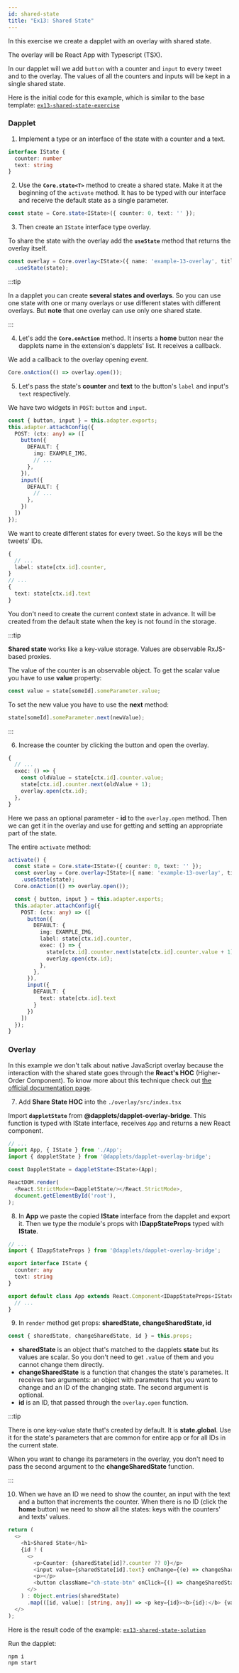 ```yaml
---
id: shared-state
title: "Ex13: Shared State"
---
```


In this exercise we create a dapplet with an overlay with shared state.

The overlay will be React App with Typescript (TSX).

In our dapplet will we add `button` with a counter and `input` to every tweet and to the overlay. The values of all the counters and inputs will be kept in a single shared state.

Here is the initial code for this example, which is similar to the base template: [`ex13-shared-state-exercise`](https://github.com/dapplets/dapplet-template/tree/ex13-shared-state-exercise)

### Dapplet

1.  Implement a type or an interface of the state with a counter and a text.

  ```typescript
  interface IState {
    counter: number
    text: string
  }
  ```

2.  Use the **`Core.state<T>`** method to create a shared state. Make it at the beginning of the `activate` method. It has to be typed with our interface and receive the default state as a single parameter.

  ```typescript
  const state = Core.state<IState>({ counter: 0, text: '' });
  ```

3.  Then create an `IState` interface type overlay.

  To share the state with the overlay add the **`useState`** method that returns the overlay itself.

  ```typescript
  const overlay = Core.overlay<IState>({ name: 'example-13-overlay', title: 'Example 13' })
    .useState(state);
  ```

:::tip

In a dapplet you can create **several states and overlays**. So you can use one state with one or many overlays or use different states with different overlays. But **note** that one overlay can use only one shared state.

:::

4.  Let's add the **`Core.onAction`** method. It inserts a **home** button near the dapplets name in the extension's dapplets' list. It receives a callback.

  We add a callback to the overlay opening event.

  ```typescript
  Core.onAction(() => overlay.open());
  ```

5.  Let's pass the state's **counter** and **text**  to the button's `label` and input's `text` respectively.

  We have two widgets in `POST`: `button` and `input`.

  ```typescript
  const { button, input } = this.adapter.exports;
  this.adapter.attachConfig({
    POST: (ctx: any) => ([
      button({
        DEFAULT: {
          img: EXAMPLE_IMG,
          // ...
        },
      }),
      input({
        DEFAULT: {
          // ...
        },
      })
    ])
  });
  ```

  We want to create different states for every tweet. So the keys will be the tweets' IDs.

  ```typescript
  {
    // ...
    label: state[ctx.id].counter,
  }
  // ...
  {
    text: state[ctx.id].text
  }
  ```

  You don't need to create the current context state in advance. It will be created from the default state when the key is not found in the storage.

:::tip

**Shared state** works like a key-value storage. Values are observable RxJS-based proxies.

The value of the counter is an observable object. To get the scalar value you have to use **value** property:

```typescript
const value = state[someId].someParameter.value;
```

To set the new value you have to use the **next** method:

```typescript
state[someId].someParameter.next(newValue);
```

:::

6.  Increase the counter by clicking the button and open the overlay.

  ```typescript
  {
    // ...
    exec: () => {
      const oldValue = state[ctx.id].counter.value;
      state[ctx.id].counter.next(oldValue + 1);
      overlay.open(ctx.id);
    },
  }
  ```

  Here we pass an optional parameter - **id** to the `overlay.open` method. Then we can get it in the overlay and use for getting and setting an appropriate part of the state.

The entire `activate` method:

```typescript
activate() {
  const state = Core.state<IState>({ counter: 0, text: '' });
  const overlay = Core.overlay<IState>({ name: 'example-13-overlay', title: 'Example 13' })
    .useState(state);
  Core.onAction(() => overlay.open());

  const { button, input } = this.adapter.exports;
  this.adapter.attachConfig({
    POST: (ctx: any) => ([
      button({
        DEFAULT: {
          img: EXAMPLE_IMG,
          label: state[ctx.id].counter,
          exec: () => {
            state[ctx.id].counter.next(state[ctx.id].counter.value + 1);
            overlay.open(ctx.id);
          },
        },
      }),
      input({
        DEFAULT: {
          text: state[ctx.id].text
        }
      })
    ])
  });
}
```

### Overlay

In this example we don't talk about native JavaScript overlay because the interaction with the shared state goes through the **React's HOC** (Higher-Order Component). To know more about this technique check out [the official documentation page](https://reactjs.org/docs/higher-order-components.html).

7.  Add **Share State HOC** into the `./overlay/src/index.tsx`

  Import **`dappletState`** from **@dapplets/dapplet-overlay-bridge**. This function is typed with IState interface, receives `App` and returns a new React component.

  ```typescript
  // ...
  import App, { IState } from './App';
  import { dappletState } from '@dapplets/dapplet-overlay-bridge';

  const DappletState = dappletState<IState>(App);

  ReactDOM.render(
    <React.StrictMode><DappletState/></React.StrictMode>,
    document.getElementById('root'),
  );
  ```

8.  In **App** we paste the copied **IState** interface from the dapplet and export it. Then we type the module's props with **IDappStateProps** typed with **IState**.

  ```typescript
  // ...
  import { IDappStateProps } from '@dapplets/dapplet-overlay-bridge';

  export interface IState {
    counter: any
    text: string
  }

  export default class App extends React.Component<IDappStateProps<IState>> {
    // ...
  }
  ```

9.  In `render` method get props: **sharedState, changeSharedState, id**

  ```typescript
  const { sharedState, changeSharedState, id } = this.props;
  ```

  *  **sharedState** is an object that's matched to the dapplets **state** but its values are scalar. So you don't need to get `.value` of them and you cannot change them directly.
  *  **changeSharedState** is a function that changes the state's parametes. It receives two arguments: an object with parameters that you want to change and an ID of the changing state. The second argument is optional.
  *  **id** is an ID, that passed through the `overlay.open` function.

:::tip

There is one key-value state that's created by default. It is **state.global**. Use it for the state's parameters that are common for entire app or for all IDs in the current state.

When you want to change its parameters in the overlay, you don't need to pass the second argument to the **changeSharedState** function.

:::

10.  When we have an ID we need to show the counter, an input with the text and a button that increments the counter.
When there is no ID (click the **home** button) we need to show all the states: keys with the counters' and texts' values.

  ```typescript
  return (
    <>
      <h1>Shared State</h1>
      {id ? (
        <>
          <p>Counter: {sharedState[id]?.counter ?? 0}</p>
          <input value={sharedState[id].text} onChange={(e) => changeSharedState?.({ text: e.target.value }, id)} />
          <p></p>
          <button className="ch-state-btn" onClick={() => changeSharedState?.({ counter: sharedState[id].counter + 1 }, id)}>Counter +1</button>
        </>
      ) : Object.entries(sharedState)
        .map(([id, value]: [string, any]) => <p key={id}><b>{id}:</b> {value?.counter} / {value?.text} </p>)}
    </>
  );
  ```

Here is the result code of the example: [`ex13-shared-state-solution`](https://github.com/dapplets/dapplet-template/tree/ex13-shared-state-solution)

Run the dapplet:

```bash
npm i
npm start
```
